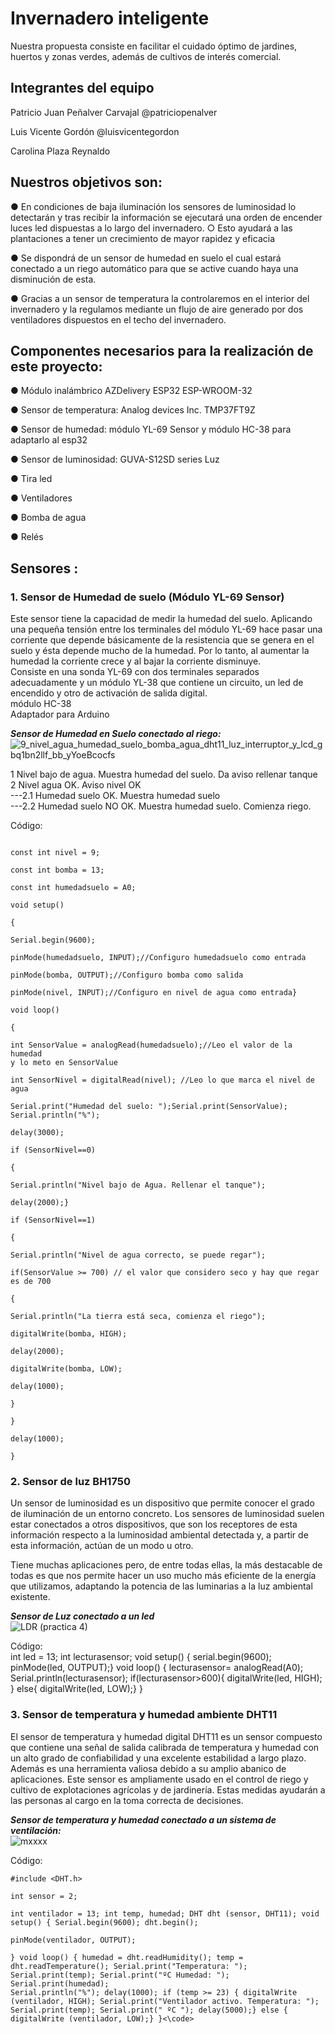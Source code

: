 # Invernadero inteligente

Nuestra propuesta consiste en facilitar el cuidado óptimo de jardines, huertos y zonas
verdes, además de cultivos de interés comercial.

## Integrantes del equipo

Patricio Juan Peñalver Carvajal @patriciopenalver

Luis Vicente Gordón @luisvicentegordon

Carolina Plaza Reynaldo

## Nuestros objetivos son:

● En condiciones de baja iluminación los sensores de luminosidad lo detectarán y tras
recibir la información se ejecutará una orden de encender luces led dispuestas a lo
largo del invernadero.
○ Esto ayudará a las plantaciones a tener un crecimiento de mayor rapidez y
eficacia

● Se dispondrá de un sensor de humedad en suelo el cual estará conectado a un
riego automático para que se active cuando haya una disminución de esta.

● Gracias a un sensor de temperatura la controlaremos en el interior del invernadero y
la regulamos mediante un flujo de aire generado por dos ventiladores dispuestos en
el techo del invernadero.

## Componentes necesarios para la realización de este proyecto:

● Módulo inalámbrico AZDelivery ESP32 ESP-WROOM-32

● Sensor de temperatura: Analog devices Inc. TMP37FT9Z

● Sensor de humedad: módulo YL-69 Sensor y módulo HC-38 para adaptarlo al esp32

● Sensor de luminosidad: GUVA-S12SD series Luz

● Tira led

● Ventiladores

● Bomba de agua

● Relés

## Sensores :
### 1. Sensor de Humedad de suelo (Módulo YL-69 Sensor) 
Este sensor tiene la capacidad de medir la humedad del suelo. Aplicando una pequeña tensión entre los terminales del módulo YL-69 hace pasar una corriente que depende básicamente de la resistencia que se genera en el suelo y ésta depende mucho de la humedad. Por lo tanto, al aumentar la humedad la corriente crece y al bajar la corriente disminuye.  
Consiste en una sonda YL-69 con dos terminales separados adecuadamente y un módulo YL-38 que contiene un circuito, un led de encendido y otro de activación de salida digital.  
módulo HC-38   
Adaptador para Arduino  
  
  
***Sensor de Humedad en Suelo conectado al riego:***  
![9_nivel_agua_humedad_suelo_bomba_agua_dht11_luz_interruptor_y_lcd_gbq1bn2llf_bb_yYoeBcocfs](https://user-images.githubusercontent.com/80094858/160294526-155fc739-2fd1-4d12-bfbf-57f01842ffee.jpg)
  
  
1 Nivel bajo de agua. Muestra humedad del suelo. Da aviso rellenar tanque  
2 Nivel agua OK. Aviso nivel OK  
---2.1 Humedad suelo OK. Muestra humedad suelo  
---2.2 Humedad suelo NO OK. Muestra humedad suelo. Comienza riego.  
  
  
Código:  
<code>  
      const int nivel = 9;  
      const int bomba = 13;  
      const int humedadsuelo = A0;  
      void setup()  
      {  
      Serial.begin(9600);  
      pinMode(humedadsuelo, INPUT);//Configuro humedadsuelo como entrada  
      pinMode(bomba, OUTPUT);//Configuro bomba como salida  
      pinMode(nivel, INPUT);//Configuro en nivel de agua como entrada}  
      void loop()  
      {  
      int SensorValue = analogRead(humedadsuelo);//Leo el valor de la humedad y lo meto en SensorValue  
      int SensorNivel = digitalRead(nivel); //Leo lo que marca el nivel de agua  
      Serial.print("Humedad del suelo: ");Serial.print(SensorValue); Serial.println("%");  
      delay(3000);  
      if (SensorNivel==0)  
      {  
      Serial.println("Nivel bajo de Agua. Rellenar el tanque");  
      delay(2000);}  
      if (SensorNivel==1)  
      {  
      Serial.println("Nivel de agua correcto, se puede regar");  
      if(SensorValue >= 700) // el valor que considero seco y hay que regar es de 700  
      {  
      Serial.println("La tierra está seca, comienza el riego");  
      digitalWrite(bomba, HIGH);  
      delay(2000);  
      digitalWrite(bomba, LOW);  
      delay(1000);  
      }  
      }  
      delay(1000);  
      }</code>  
        
        
### 2. Sensor de luz BH1750 
  Un sensor de luminosidad es un dispositivo que permite conocer el grado de iluminación de un entorno concreto. Los sensores de luminosidad suelen estar conectados a otros dispositivos, que son los receptores de esta información respecto a la luminosidad ambiental detectada y, a partir de esta información, actúan de un modo u otro.
 
Tiene muchas aplicaciones pero, de entre todas ellas, la más destacable de todas es que nos permite hacer un uso mucho más eficiente de la energía que utilizamos, adaptando la potencia de las luminarias a la luz ambiental existente.  
  
  ***Sensor de Luz conectado a un led***  
![LDR (practica 4)](https://user-images.githubusercontent.com/80094858/160294673-03e7ef74-35bf-4905-962d-6ca9a813e5b6.PNG)
  
  
Código:   
  int led = 13;
  int lecturasensor;
  void setup() {
  serial.begin(9600);
  pinMode(led, OUTPUT);}
  void loop() {
  lecturasensor= analogRead(A0);
  Serial.println(lecturasensor);
  if(lecturasensor>600){
  digitalWrite(led, HIGH);
  }
  else{
  digitalWrite(led, LOW);}
  }  
 
  
### 3. Sensor de temperatura y humedad ambiente DHT11
El sensor de temperatura y humedad digital DHT11 es un sensor compuesto que contiene una señal de salida calibrada de temperatura y humedad con un alto grado de confiabilidad y una excelente estabilidad a largo plazo.
Además es una herramienta valiosa debido a su amplio abanico de aplicaciones. Este sensor es ampliamente usado en el control de riego y cultivo de explotaciones agrícolas y de jardinería. Estas medidas ayudarán a las personas al cargo en la toma correcta de decisiones.  
  
  
***Sensor de temperatura y humedad conectado a un sistema de ventilación:***  
  ![mxxxx](https://user-images.githubusercontent.com/80094858/160295058-c6eea310-6315-4028-9276-4ef18c7c436d.png)
  
  Código:  
  
   
  <code>#include <DHT.h>  
  int sensor = 2;  
  int ventilador = 13;
  int temp, humedad;
  DHT dht (sensor, DHT11);
  void setup() {
  Serial.begin(9600);
  dht.begin();  
  pinMode(ventilador, OUTPUT);  
  } 
  void loop() {
  humedad = dht.readHumidity();
  temp = dht.readTemperature();
  Serial.print("Temperatura: ");
  Serial.print(temp);
  Serial.print("ºC Humedad: ");
  Serial.print(humedad);
  Serial.println("%");
  delay(1000);
  if (temp >= 23) { digitalWrite (ventilador, HIGH);
  Serial.print("Ventilador activo. Temperatura: ");
  Serial.print(temp);
  Serial.print(" ºC ");
  delay(5000);}
  else { digitalWrite (ventilador, LOW);}
  }<\code>
